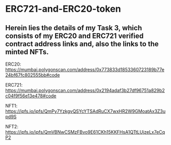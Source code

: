# ERC721-and-ERC20-token

## Herein lies the details of my Task 3, which consists of my ERC20 and ERC721 verified contract address links and, also the links to the minted NFTs.

ERC20: https://mumbai.polygonscan.com/address/0x773833d1853360723189b77e24bf67fc802555bb#code

ERC721: https://mumbai.polygonscan.com/address/0x2194adaf3b27df96751a829b2c04f9f56e13e478#code

NFT1: https://ipfs.io/ipfs/QmPy7YzkgvQSYcYTSAdRuCX7wxHR2W9GMoatAx3Z3upd9S

NFT2: https://ipfs.io/ipfs/QmVBNwCSMzFBvo9E61CKh15KKFHsA1QTtLUjzeLx7eCqP2
